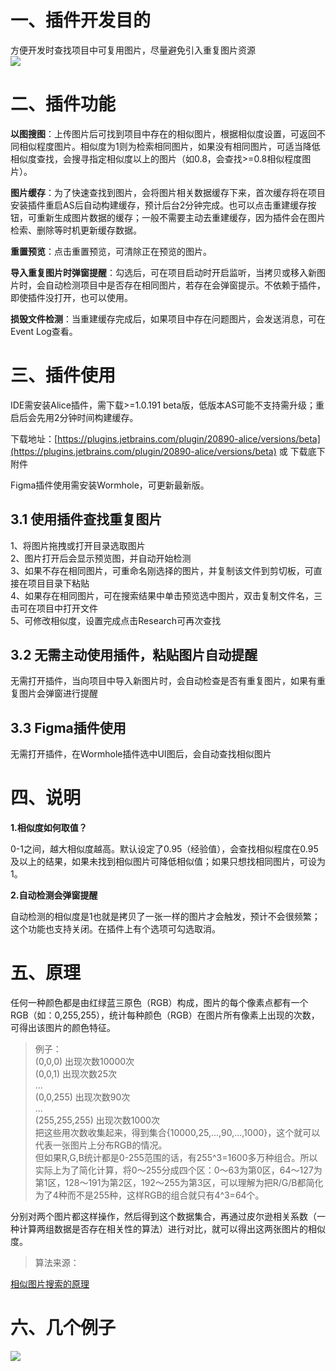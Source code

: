 
# 一、插件开发目的

方便开发时查找项目中可复用图片，尽量避免引入重复图片资源  
![](http://km.fp.ps.netease.com/file/65322a1e94064f5d24433301W3eV4y0m05)

# 二、插件功能

**以图搜图**：上传图片后可找到项目中存在的相似图片，根据相似度设置，可返回不同相似程度图片。相似度为1则为检索相同图片，如果没有相同图片，可适当降低相似度查找，会搜寻指定相似度以上的图片（如0.8，会查找>=0.8相似程度图片）。

**图片缓存**：为了快速查找到图片，会将图片相关数据缓存下来，首次缓存将在项目安装插件重启AS后自动构建缓存，预计后台2分钟完成。也可以点击重建缓存按钮，可重新生成图片数据的缓存；一般不需要主动去重建缓存，因为插件会在图片检索、删除等时机更新缓存数据。

**重置预览**：点击重置预览，可清除正在预览的图片。

**导入重复图片时弹窗提醒**：勾选后，可在项目启动时开启监听，当拷贝或移入新图片时，会自动检测项目中是否存在相同图片，若存在会弹窗提示。不依赖于插件，即使插件没打开，也可以使用。

**损毁文件检测**：当重建缓存完成后，如果项目中存在问题图片，会发送消息，可在Event Log查看。

# 三、插件使用

IDE需安装Alice插件，需下载>=1.0.191 beta版，低版本AS可能不支持需升级；重启后会先用2分钟时间构建缓存。

下载地址：[https://plugins.jetbrains.com/plugin/20890-alice/versions/beta](https://plugins.jetbrains.com/plugin/20890-alice/versions/beta) 或 下载底下附件

Figma插件使用需安装Wormhole，可更新最新版。

## 3.1 使用插件查找重复图片

1、将图片拖拽或打开目录选取图片  
2、图片打开后会显示预览图，并自动开始检测  
3、如果不存在相同图片，可重命名刚选择的图片，并复制该文件到剪切板，可直接在项目目录下粘贴  
4、如果存在相同图片，可在搜索结果中单击预览选中图片，双击复制文件名，三击可在项目中打开文件  
5、可修改相似度，设置完成点击Research可再次查找

## 3.2 无需主动使用插件，粘贴图片自动提醒

无需打开插件，当向项目中导入新图片时，会自动检查是否有重复图片，如果有重复图片会弹窗进行提醒

## 3.3 Figma插件使用

无需打开插件，在Wormhole插件选中UI图后，会自动查找相似图片

# 四、说明

**1.相似度如何取值？**

0-1之间，越大相似度越高。默认设定了0.95（经验值），会查找相似程度在0.95及以上的结果，如果未找到相似图片可降低相似值；如果只想找相同图片，可设为1。

**2.自动检测会弹窗提醒**

自动检测的相似度是1也就是拷贝了一张一样的图片才会触发，预计不会很频繁；这个功能也支持关闭。在插件上有个选项可勾选取消。

# 五、原理

任何一种颜色都是由红绿蓝三原色（RGB）构成，图片的每个像素点都有一个RGB（如：0,255,255），统计每种颜色（RGB）在图片所有像素上出现的次数，可得出该图片的颜色特征。

> 例子：  
> (0,0,0) 出现次数10000次  
> (0,0,1) 出现次数25次  
> ...  
> (0,0,255) 出现次数90次  
> ...  
> (255,255,255) 出现次数1000次  
> 把这些用次数收集起来，得到集合{10000,25,...,90,...,1000}，这个就可以代表一张图片上分布RGB的情况。  
> 但如果R,G,B统计都是0-255范围的话，有255^3=1600多万种组合。所以实际上为了简化计算，将0～255分成四个区：0～63为第0区，64～127为第1区，128～191为第2区，192～255为第3区，可以理解为把R/G/B都简化为了4种而不是255种，这样RGB的组合就只有4^3=64个。

分别对两个图片都这样操作，然后得到这个数据集合，再通过皮尔逊相关系数（一种计算两组数据是否存在相关性的算法）进行对比，就可以得出这两张图片的相似度。

> 算法来源：

[相似图片搜索的原理](https://www.ruanyifeng.com/blog/2013/03/similar_image_search_part_ii.html)

# 六、几个例子

![](https://cc.fp.ps.netease.com/file/653223816b453a58be36fda6zNXBRXdy05)
